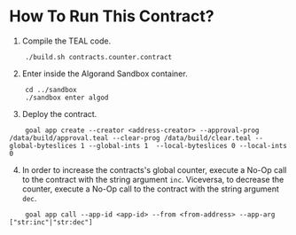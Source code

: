 # How To Run This Contract?

1. Compile the TEAL code.

```
    ./build.sh contracts.counter.contract
```

2. Enter inside the Algorand Sandbox container.

```
    cd ../sandbox
    ./sandbox enter algod
```

3. Deploy the contract.

```
    goal app create --creator <address-creator> --approval-prog /data/build/approval.teal --clear-prog /data/build/clear.teal --global-byteslices 1 --global-ints 1  --local-byteslices 0 --local-ints 0
```

4. In order to increase the contracts's global counter, execute a No-Op call to the contract with the string argument `inc`. Viceversa, to decrease the counter, execute a No-Op call to the contract with the string argument `dec`.

```
    goal app call --app-id <app-id> --from <from-address> --app-arg ["str:inc"|"str:dec"]
```